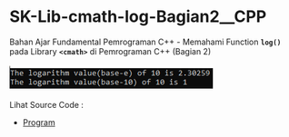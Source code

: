 # SK-Lib-cmath-log-Bagian2__CPP
Bahan Ajar Fundamental Pemrograman C++ - Memahami Function <code><b>log()</b></code> pada Library <code><b>&lt;cmath></b></code> di Pemrograman C++ (Bagian 2)<br><br>
<img src="https://github.com/RizkyKhapidsyah/SK-Lib-cmath-log-Bagian2__CPP/blob/master/SK-Lib-cmath-log-Bagian2__CPP/result/001.PNG"><br><br>
Lihat Source Code : <br>
- <a href="https://github.com/RizkyKhapidsyah/SK-Lib-cmath-log-Bagian2__CPP/blob/master/SK-Lib-cmath-log-Bagian2__CPP/Source.cpp">Program</a>
